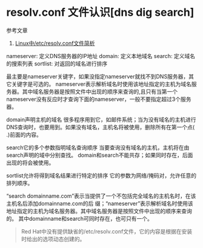 # resolv.conf 文件认识[dns dig search]

参考文章

1. [Linux中/etc/resolv.conf文件简析](https://blog.csdn.net/lcr_happy/article/details/54867510)


nameserver:     定义DNS服务器的IP地址
domain:         定义本地域名
search:         定义域名的搜索列表
sortlist:       对返回的域名进行排序

最主要是nameserver关键字，如果没指定nameserver就找不到DNS服务器，其它关键字是可选的。
nameserver表示解析域名时使用该地址指定的主机为域名服务器。其中域名服务器是按照文件中出现的顺序来查询的,且只有当第一个nameserver没有反应时才查询下面的nameserver，一般不要指定超过3个服务器。

domain声明主机的域名 很多程序用到它，如邮件系统；当为没有域名的主机进行DNS查询时，也要用到。如果没有域名，主机名将被使用，删除所有在第一个点( .)前面的内容。

search它的多个参数指明域名查询顺序 当要查询没有域名的主机，主机将在由search声明的域中分别查找。
domain和search不能共存；如果同时存在，后面出现的将会被使用。

sortlist允许将得到域名结果进行特定的排序 它的参数为网络/掩码对，允许任意的排列顺序。

“search domainname.com”表示当提供了一个不包括完全域名的主机名时，在该主机名后添加domainname.com的后 缀；“nameserver”表示解析域名时使用该地址指定的主机为域名服务器。其中域名服务器是按照文件中出现的顺序来查询的。
其中domainname和search可同时存在，也可只有一个。

> Red Hat中没有提供缺省的/etc/resolv.conf文件，它的内容是根据在安装时给出的选项动态创建的。

